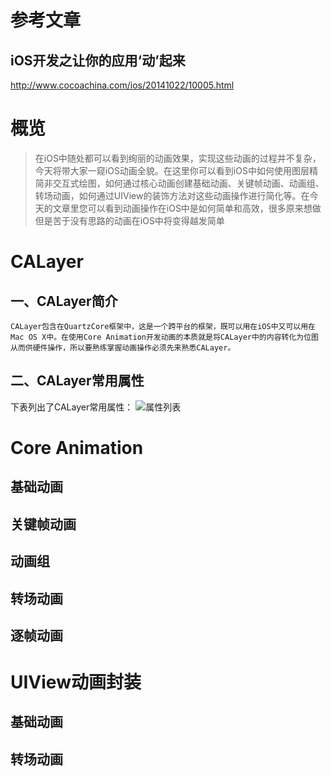 # 参考文章
    
## iOS开发之让你的应用‘动’起来
<http://www.cocoachina.com/ios/20141022/10005.html>


# 概览
>在iOS中随处都可以看到绚丽的动画效果，实现这些动画的过程并不复杂，今天将带大家一窥iOS动画全貌。在这里你可以看到iOS中如何使用图层精简非交互式绘图，如何通过核心动画创建基础动画、关键帧动画、动画组、转场动画，如何通过UIView的装饰方法对这些动画操作进行简化等。在今天的文章里您可以看到动画操作在iOS中是如何简单和高效，很多原来想做但是苦于没有思路的动画在iOS中将变得越发简单

# CALayer

## 一、CALayer简介
```
CALayer包含在QuartzCore框架中，这是一个跨平台的框架，既可以用在iOS中又可以用在Mac OS X中。在使用Core Animation开发动画的本质就是将CALayer中的内容转化为位图从而供硬件操作，所以要熟练掌握动画操作必须先来熟悉CALayer。
```
## 二、CALayer常用属性
下表列出了CALayer常用属性：
![属性列表](http://cdn.cocimg.com/cms/uploads/allimg/141022/4196_141022100202_1.jpg)

# Core Animation
## 基础动画
## 关键帧动画
## 动画组
## 转场动画
## 逐帧动画

# UIView动画封装
## 基础动画
## 转场动画


